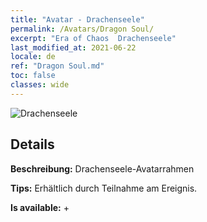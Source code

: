 ```yaml
---
title: "Avatar - Drachenseele"
permalink: /Avatars/Dragon Soul/
excerpt: "Era of Chaos  Drachenseele"
last_modified_at: 2021-06-22
locale: de
ref: "Dragon Soul.md"
toc: false
classes: wide
---
```

 ![Drachenseele](/images/a/avatarFrame_52.png)

## Details

 **Beschreibung:** Drachenseele-Avatarrahmen 

 **Tips:** Erhältlich durch Teilnahme am Ereignis. 

 **Is available:**  + 

